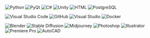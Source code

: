 ![Python](https://img.shields.io/badge/Python-0969da?style=flat-square&logo=python&logoColor=white) ![PyQt](https://img.shields.io/badge/PyQt-0969da?style=flat-square&logo=python&logoColor=white) ![C#](https://img.shields.io/badge/C%23-0969da?style=flat-square&logo=csharp&logoColor=white) ![Unity](https://img.shields.io/badge/Unity-6298F6?style=flat-square&logo=unity&logoColor=white) ![HTML](https://img.shields.io/badge/HTML-6298F6?style=flat-square&logo=html5&logoColor=white) ![PostgreSQL](https://img.shields.io/badge/PostgreSQL-6298F6?style=flat-square&logo=postgresql&logoColor=white)

![Visual Studio Code](https://img.shields.io/badge/VS%20Code-0969da?style=flat-square&logo=visualstudiocode&logoColor=white) ![GitHub](https://img.shields.io/badge/GitHub-0969da?style=flat-square&logo=github&logoColor=white) ![Visual Studio](https://img.shields.io/badge/Visual%20Studio-6298F6?style=flat-square&logo=visualstudio&logoColor=white) ![Docker](https://img.shields.io/badge/Docker-6298F6?style=flat-square&logo=docker&logoColor=white) 

![Blender](https://img.shields.io/badge/Blender-7B51BA?style=flat-square&logo=blender&logoColor=white) ![Stable Diffusion](https://img.shields.io/badge/StableDiffusion-918EDB?style=flat-square&logo=stable-diffusion&logoColor=white) ![Midjourney](https://img.shields.io/badge/Midjourney-918EDB?style=flat-square) ![Photoshop](https://img.shields.io/badge/Photoshop-918EDB?style=flat-square&logo=adobephotoshop&logoColor=white) ![Illustrator](https://img.shields.io/badge/Illustrator-918EDB?style=flat-square&logo=adobeillustrator&logoColor=white) ![Premiere Pro](https://img.shields.io/badge/Premiere_Pro-918EDB?style=flat-square&logo=adobepremierepro&logoColor=white) ![AutoCAD](https://img.shields.io/badge/AutoCAD-918EDB?style=flat-square&logo=autocad&logoColor=white) 

<!--
**aoiupen/aoiupen** is a  _special_ ✨ repository because its `README.md` (this file) appears on your GitHub profile.
👋✨
Here are some ideas to get you started:

- 🔭 I’m currently working on ...
- 🌱 I’m currently learning ...
- 👯 I’m looking to collaborate on ...
- 🤔 I’m looking for help with ...
- 💬 Ask me about ...
- 📫 How to reach me: ...
- 😄 Pronouns: ...
- ⚡ Fun fact: ...
-->
